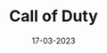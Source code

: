 ---
category: 'strzelanki'
date: '17-03-2023'
title: 'Call of Duty'
excerpt: 'Need for Speed to seria gier wyścigowych dostępnych na wiele platform, między innymi konsole, komputery czy urządzenia przenośne. Pierwszy tytuł z serii - The Need for Speed - został wydany 31 sierpnia 1994 roku.'
thumbnail: '/images/posts/call-of-duty/thumbnail.jpg'
isPopular: false
---